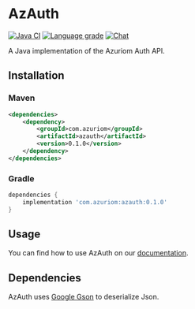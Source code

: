 # AzAuth

[![Java CI](https://img.shields.io/github/workflow/status/Azuriom/AzAuth/Java%20CI?style=flat-square)](https://github.com/Azuriom/AzAuth/actions)
[![Language grade](https://img.shields.io/lgtm/grade/java/github/Azuriom/AzAuth?label=code%20quality&logo=lgtm&logoWidth=18&style=flat-square)](https://lgtm.com/projects/g/Azuriom/AzAuth/context:java)
[![Chat](https://img.shields.io/discord/625774284823986183?color=5865f2&label=Discord&logo=discord&logoColor=fff&style=flat-square)](https://azuriom.com/discord)

A Java implementation of the Azuriom Auth API.

## Installation

### Maven

```xml
<dependencies>
    <dependency>
        <groupId>com.azuriom</groupId>
        <artifactId>azauth</artifactId>
        <version>0.1.0</version>
    </dependency>
</dependencies>
```

### Gradle

```groovy
dependencies {
    implementation 'com.azuriom:azauth:0.1.0'
}
```

## Usage

You can find how to use AzAuth on our [documentation](https://azuriom.com/docs/api-auth).

## Dependencies

AzAuth uses [Google Gson](https://github.com/google/gson) to deserialize Json.
